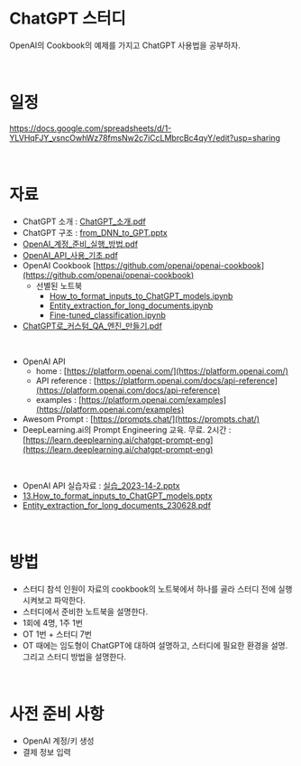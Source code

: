 # ChatGPT 스터디

OpenAI의 Cookbook의 예제를 가지고 ChatGPT 사용법을 공부하자.


<br>

# 일정
https://docs.google.com/spreadsheets/d/1-YLVHqFJY_vsncOwhWz78fmsNw2c7iCcLMbrcBc4qyY/edit?usp=sharing


<br>

# 자료

- ChatGPT 소개 : [ChatGPT_소개.pdf](ChatGPT_소개.pdf)
- ChatGPT 구조 : [from_DNN_to_GPT.pptx](from_DNN_to_GPT.pptx)
- [OpenAI_계정_준비_실행_방법.pdf](OpenAI_계정_준비_실행_방법.pdf)
- [OpenAI_API_사용_기초.pdf](OpenAI_API_사용_기초.pdf)
- OpenAI Cookbook [https://github.com/openai/openai-cookbook](https://github.com/openai/openai-cookbook)
    - 선별된 노트북
        - [How_to_format_inputs_to_ChatGPT_models.ipynb](https://github.com/openai/openai-cookbook/blob/main/examples/How_to_format_inputs_to_ChatGPT_models.ipynb)
        - [Entity_extraction_for_long_documents.ipynb](https://github.com/openai/openai-cookbook/blob/main/examples/Entity_extraction_for_long_documents.ipynb)
        - [Fine-tuned_classification.ipynb](https://github.com/openai/openai-cookbook/blob/main/examples/Fine-tuned_classification.ipynb)
- [ChatGPT로_커스텀_QA_엔진_만들기.pdf](ChatGPT로_커스텀_QA_엔진_만들기.pdf)

<br>

- OpenAI API
    - home : [https://platform.openai.com/](https://platform.openai.com/)
    - API reference : [https://platform.openai.com/docs/api-reference](https://platform.openai.com/docs/api-reference)
    - examples : [https://platform.openai.com/examples](https://platform.openai.com/examples)
- Awesom Prompt : [https://prompts.chat/](https://prompts.chat/)
- DeepLearning.ai의 Prompt Engineering 교육. 무료. 2시간 : [https://learn.deeplearning.ai/chatgpt-prompt-eng](https://learn.deeplearning.ai/chatgpt-prompt-eng)


<br>

- OpenAI API 실습자료 : [실습_2023-14-2.pptx](실습_2023-14-2.pptx)
- [13.How_to_format_inputs_to_ChatGPT_models.pptx](13.How_to_format_inputs_to_ChatGPT_models.pptx)
- [Entity_extraction_for_long_documents_230628.pdf](Entity_extraction_for_long_documents_230628.pdf)

<br>

# 방법

- 스터디 참석 인원이 자료의 cookbook의 노트북에서 하나를 골라 스터디 전에 실행 시켜보고 파악한다.
- 스터디에서 준비한 노트북을 설명한다.
- 1회에 4명, 1주 1번
- OT 1번 + 스터디 7번
- OT 때에는 임도형이 ChatGPT에 대하여 설명하고, 스터디에 필요한 환경을 설명. 그리고 스터디 방법을 설명한다.


<br>

# 사전 준비 사항

- OpenAI 계정/키 생성
- 결제 정보 입력


